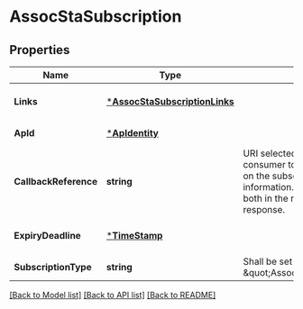 # AssocStaSubscription

## Properties
Name | Type | Description | Notes
------------ | ------------- | ------------- | -------------
**Links** | [***AssocStaSubscriptionLinks**](AssocStaSubscription__links.md) |  | [optional] [default to null]
**ApId** | [***ApIdentity**](ApIdentity.md) |  | [default to null]
**CallbackReference** | **string** | URI selected by the service consumer to receive notifications on the subscribed WLAN information. This shall be included both in the request and in response. | [default to null]
**ExpiryDeadline** | [***TimeStamp**](TimeStamp.md) |  | [optional] [default to null]
**SubscriptionType** | **string** | Shall be set to \&quot;AssocStaSubscription\&quot;. | [default to null]

[[Back to Model list]](../README.md#documentation-for-models) [[Back to API list]](../README.md#documentation-for-api-endpoints) [[Back to README]](../README.md)


